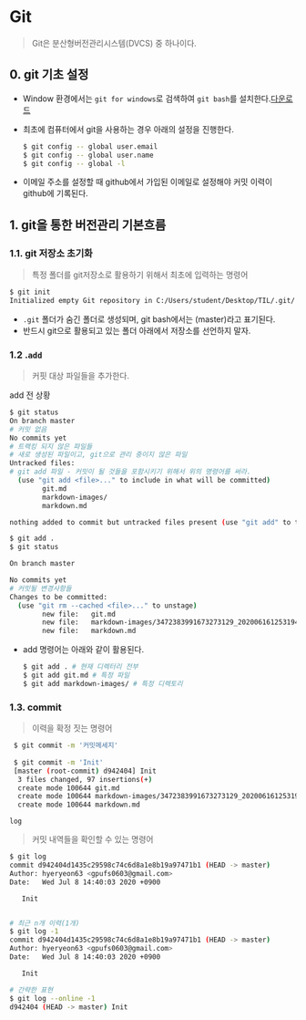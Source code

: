 # Git

> Git은 분산형버전관리시스템(DVCS) 중 하나이다.

## 0. git 기초 설정

* Window 환경에서는 `git for windows`로 검색하여 `git bash`를 설치한다.[다운로드](https://gitforwindows.org/)

* 최초에 컴퓨터에서 git을 사용하는 경우 아래의 설정을 진행한다.

  ```bash
  $ git config -- global user.email
  $ git config -- global user.name
  $ git config -- global -l
  ```
* 이메일 주소를 설정할 때 github에서 가입된 이메일로 설정해야 커밋 이력이 github에 기록된다.

## 1. git을 통한 버전관리 기본흐름

### 1.1. git 저장소 초기화

> 특정 폴더를 git저장소로 활용하기 위해서 최초에 입력하는 명령어

```bash
$ git init
Initialized empty Git repository in C:/Users/student/Desktop/TIL/.git/
```

* `.git` 폴더가 숨긴 폴더로 생성되며, git bash에서는 (master)라고 표기된다.
* 반드시 git으로 활용되고 있는 폴더 아래에서 저장소를 선언하지 말자.



### 1.2 .`add`

> 커핏 대상 파일들을 추가한다.

add 전 상황

```bash
$ git status
On branch master
# 커밋 없음
No commits yet
# 트랙킹 되지 않은 파일들
# 새로 생성된 파일이고, git으로 관리 중이지 않은 파일
Untracked files:
# git add 파일 - 커밋이 될 것들을 포함시키기 위해서 위의 명령어를 써라.
  (use "git add <file>..." to include in what will be committed)
        git.md
        markdown-images/
        markdown.md

nothing added to commit but untracked files present (use "git add" to track)
```

```bash
$ git add .
$ git status

On branch master

No commits yet
# 커밋될 변경사항들
Changes to be committed:
  (use "git rm --cached <file>..." to unstage)
        new file:   git.md
        new file:   markdown-images/3472383991673273129_20200616125319425.JPG
        new file:   markdown.md

```

* add 명령어는 아래와 같이 활용된다.

  ```bash
  $ git add . # 현재 디렉터리 전부
  $ git add git.md # 특정 파일
  $ git add markdown-images/ # 특정 디렉토리
  ```

  

### 1.3. commit

> 이력을 확정 짓는 명령어

```bash
 $ git commit -m '커밋메세지'
 
 $ git commit -m 'Init'
 [master (root-commit) d942404] Init
  3 files changed, 97 insertions(+)
  create mode 100644 git.md
  create mode 100644 markdown-images/3472383991673273129_20200616125319425.JPG
  create mode 100644 markdown.md

```

 `log`

> 커밋 내역들을 확인할 수 있는 명령어

 ```bash
$ git log
commit d942404d1435c29598c74c6d8a1e8b19a97471b1 (HEAD -> master)
Author: hyeryeon63 <gpufs0603@gmail.com>
Date:   Wed Jul 8 14:40:03 2020 +0900

    Init


# 최근 n개 이력(1개)
$ git log -1
commit d942404d1435c29598c74c6d8a1e8b19a97471b1 (HEAD -> master)
Author: hyeryeon63 <gpufs0603@gmail.com>
Date:   Wed Jul 8 14:40:03 2020 +0900

    Init

# 간략한 표현
$ git log --online -1
d942404 (HEAD -> master) Init

 ```

